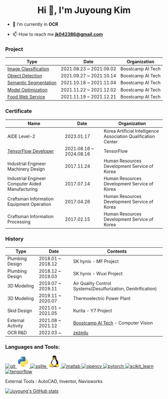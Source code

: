 <h1 align="center">Hi 👋, I'm Juyoung Kim</h1>

- 🌱 I’m currently in **OCR**

- 📫 How to reach me **jk042386@gmail.com**

<h3 align="left">Project</h3>

| Type  | Date  | Organization  |
|---|---|---|
| [Image Classification](https://github.com/JadeKim042386/image-classification-level1-09)  | 2021.08.23 ~ 2021.09.02  |  Boostcamp AI Tech |
| [Object Detection](https://github.com/JadeKim042386/object-detection-level2-cv-17) |  2021.09.27 ~ 2021.10.14  |  Boostcamp AI Tech |
| [Semantic Segmentation](https://github.com/JadeKim042386/semantic-segmentation-level2-cv-17)  | 2021.10.18 ~ 2021.11.04 | Boostcamp AI Tech |
| [Model Optimization](https://github.com/JadeKim042386/model-optimization-level3-cv-17)  | 2021.11.22 ~ 2021.12.02 | Boostcamp AI Tech |
| [Food Web Service](https://github.com/JadeKim042386/final-project-level3-cv-18)  | 2021.11.19 ~ 2021.12.21 | Boostcamp AI Tech |

<h3 align="left">Certificate</h3>

| Name  | Date  | Organization  |
|---|---|---|
| AIDE Level-2  | 2023.01.17 | Korea Artificial Intelligence Association Qualification Center |
| [TensorFlow Developer](https://www.credential.net/1fd6e6f3-6ac7-4247-9fb3-1393c4405c33#gs.f4jpqz)  | 2021.08.16 ~ 2024.08.16  |  TensorFlow |
| Industrial Engineer Machinery Design |  2017.11.24  |  Human Resources Development Service of Korea |
| Industrial Engineer Computer Aided Manufacturing  | 2017.07.14 | Human Resources Development Service of Korea |
| Craftsman Information Equipment Operation | 2017.04.26 | Human Resources Development Service of Korea |
| Craftsman Information Processing | 2017.02.15 | Human Resources Development Service of Korea |


<h3 align="left">History</h3>

| Type  | Date  | Contents  |
|---|---|---|
| Plumbing Design  | 2018.01 ~ 2018.12  |  SK hynix - MF Project |
| Plumbing Design |  2018.12 ~ 2019.03  |  SK hynix - Wuxi Project |
| 3D Modeling  | 2019.07 ~  2019.11 | Air Quality Control Systems(Desulfurization, Denitrification) |
| 3D Modeling | 2019.11 ~ 2020.07 | Thermoelectric Power Plant |
| Skid Design | 2021.01 ~ 2021.05 | Kurita - Y7 Project |
| External Activity | 2021.08 ~ 2021.12 | [Boostcamp AI Tech](https://boostcamp.connect.or.kr/) - Computer Vision |
| OCR R&D | 2022.03 ~ | [zezedu](https://zezedu.com/) |

<h3 align="left">Languages and Tools:</h3>
<a href="https://git-scm.com/" target="_blank"> <img src="https://www.vectorlogo.zone/logos/git-scm/git-scm-icon.svg" alt="git" width="40" height="40"/> </a> <a href="https://www.python.org" target="_blank"> <img src="https://raw.githubusercontent.com/devicons/devicon/master/icons/python/python-original.svg" alt="python" width="40" height="40"/> </a> <a href="https://www.sqlite.org/" target="_blank"> <img src="https://www.vectorlogo.zone/logos/sqlite/sqlite-icon.svg" alt="sqlite" width="40" height="40"/> </a> <a href="https://www.linux.org/" target="_blank"> <img src="https://raw.githubusercontent.com/devicons/devicon/master/icons/linux/linux-original.svg" alt="linux" width="40" height="40"/> </a> <a href="https://www.mathworks.com/" target="_blank"> <img src="https://upload.wikimedia.org/wikipedia/commons/2/21/Matlab_Logo.png" alt="matlab" width="40" height="40"/> </a> <a href="https://opencv.org/" target="_blank"> <img src="https://www.vectorlogo.zone/logos/opencv/opencv-icon.svg" alt="opencv" width="40" height="40"/> </a> <a href="https://pytorch.org/" target="_blank"> <img src="https://www.vectorlogo.zone/logos/pytorch/pytorch-icon.svg" alt="pytorch" width="40" height="40"/> </a> <a href="https://scikit-learn.org/" target="_blank"> <img src="https://upload.wikimedia.org/wikipedia/commons/0/05/Scikit_learn_logo_small.svg" alt="scikit_learn" width="40" height="40"/> </a> <a href="https://www.tensorflow.org" target="_blank"> <img src="https://www.vectorlogo.zone/logos/tensorflow/tensorflow-icon.svg" alt="tensorflow" width="40" height="40"/> </a> </p>

External Tools : AutoCAD, Inventor, Navisworks  

[![Juyoung's GitHub stats](https://github-readme-stats.vercel.app/api?username=JadeKim042386)](https://github.com/anuraghazra/github-readme-stats)
